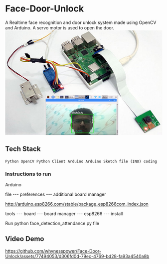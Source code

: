 # Face-Door-Unlock

A Realtime face recognition and door unlock system made using OpenCV and Arduino.
A servo motor is used to open the door.  
![Alt text](image.png)

## Tech Stack

`Python
OpenCV Python Client
Arduino
Arduino Sketch file (INO) coding `

### Instructions to run

Arduino

file --- preferences --- additional board manager

http://arduino.esp8266.com/stable/package_esp8266com_index.json

tools --- board --- board manager --- esp8266 --- install

Run python face_detection_attendance.py file

## Video Demo


https://github.com/whynesspower/Face-Door-Unlock/assets/77494053/d306fd0d-79ec-4769-bd28-fa93a4540a8b


